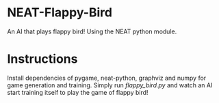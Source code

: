 # NEAT-Flappy-Bird
An AI that plays flappy bird! Using the NEAT python module.

# Instructions
Install dependencies of pygame, neat-python, graphviz and numpy for game generation and training.
Simply run *flappy_bird.py* and watch an AI start training itself to play the game of flappy bird!